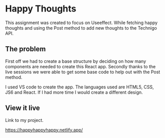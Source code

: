 # Happy Thoughts

This assignment was created to focus on Useeffect. While fetching happy thoughts and using the Post method to add new thoughts to the Technigo API.

## The problem

First off we had to create a base structure by deciding on how many components are needed to create this React app.
Secondly thanks to the live sessions we were able to get some base code to help out with the Post method.

I used VS code to create the app. The languages used are HTML5, CSS, JS6 and React.
If I had more time I would create a different design.

## View it live

Link to my project.

https://happyhappyhappy.netlify.app/
